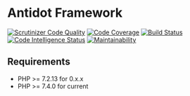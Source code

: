 Antidot Framework
=================

[![Scrutinizer Code Quality](https://scrutinizer-ci.com/g/antidot-framework/antidot-framework/badges/quality-score.png?b=master)](https://scrutinizer-ci.com/g/antidot-framework/antidot-framework/?branch=master)
[![Code Coverage](https://scrutinizer-ci.com/g/antidot-framework/antidot-framework/badges/coverage.png?b=master)](https://scrutinizer-ci.com/g/antidot-framework/antidot-framework/?branch=master)
[![Build Status](https://scrutinizer-ci.com/g/antidot-framework/antidot-framework/badges/build.png?b=master)](https://scrutinizer-ci.com/g/antidot-framework/antidot-framework/build-status/master)
[![Code Intelligence Status](https://scrutinizer-ci.com/g/antidot-framework/antidot-framework/badges/code-intelligence.svg?b=master)](https://scrutinizer-ci.com/code-intelligence)
[![Maintainability](https://api.codeclimate.com/v1/badges/0e1302d3e8c732c071ca/maintainability)](https://codeclimate.com/github/antidot-framework/antidot-framework/maintainability)

## Requirements

* PHP >= 7.2.13 for 0.x.x
* PHP >= 7.4.0 for current
